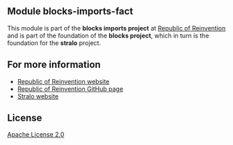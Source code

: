 Module blocks-imports-fact
-----------------
This module is part of the **blocks imports project** at [Republic of Reinvention](http://www.reinvention.be)
and is part of the foundation of the **blocks project**, which in turn is the foundation
for the **stralo** project. 

## For more information

* [Republic of Reinvention website](http://www.reinvention.be)
* [Republic of Reinvention GitHub page](https://github.com/republic-of-reinvention)
* [Stralo website](http://www.stralo.com)

## License

[Apache License 2.0](LICENSE)